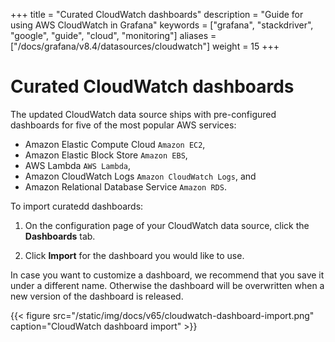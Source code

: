 +++
title = "Curated CloudWatch dashboards"
description = "Guide for using AWS CloudWatch in Grafana"
keywords = ["grafana", "stackdriver", "google", "guide", "cloud", "monitoring"]
aliases = ["/docs/grafana/v8.4/datasources/cloudwatch"]
weight = 15
+++

# Curated CloudWatch dashboards

The updated CloudWatch data source ships with pre-configured dashboards for five of the most popular AWS services:

- Amazon Elastic Compute Cloud `Amazon EC2`,
- Amazon Elastic Block Store `Amazon EBS`,
- AWS Lambda `AWS Lambda`,
- Amazon CloudWatch Logs `Amazon CloudWatch Logs`, and
- Amazon Relational Database Service `Amazon RDS`.

To import curatedd dashboards:

1. On the configuration page of your CloudWatch data source, click the **Dashboards** tab.

1. Click **Import** for the dashboard you would like to use.

In case you want to customize a dashboard, we recommend that you save it under a different name. Otherwise the dashboard will be overwritten when a new version of the dashboard is released.

{{< figure src="/static/img/docs/v65/cloudwatch-dashboard-import.png" caption="CloudWatch dashboard import" >}}

